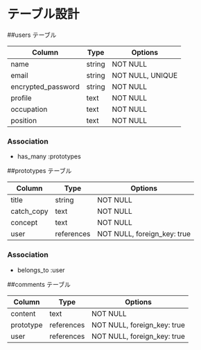 # テーブル設計

##users テーブル

| Column             | Type   | Options          |
| ------------------ | ------ | ---------------- |
| name               | string | NOT NULL         |
| email              | string | NOT NULL, UNIQUE |
| encrypted_password | string | NOT NULL         |
| profile            | text   | NOT NULL         |
| occupation         | text   | NOT NULL         |
| position           | text   | NOT NULL         |

### Association

- has_many :prototypes

##prototypes テーブル

| Column     | Type       | Options                     |
| ---------- | ---------- | --------------------------- |
| title      | string     | NOT NULL                    |
| catch_copy | text       | NOT NULL                    |
| concept    | text       | NOT NULL                    |
| user       | references | NOT NULL, foreign_key: true |

### Association

- belongs_to :user

##comments テーブル

| Column    | Type       | Options                     |
| --------- | ---------- | --------------------------- |
| content   | text       | NOT NULL                    |
| prototype | references | NOT NULL, foreign_key: true |
| user      | references | NOT NULL, foreign_key: true |
